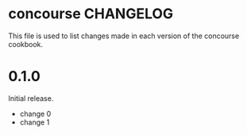 # concourse CHANGELOG

This file is used to list changes made in each version of the concourse cookbook.

# 0.1.0

Initial release.

- change 0
- change 1


